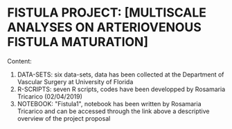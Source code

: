 # FISTULA PROJECT: [MULTISCALE ANALYSES ON ARTERIOVENOUS FISTULA MATURATION]

Content:
1. DATA-SETS: six data-sets, data has been collected at the Department of Vascular Surgery at University of Florida
2. R-SCRIPTS: seven R scripts, codes have been developped by Rosamaria Tricarico (02/04/2019)
3. NOTEBOOK: "Fistula1", notebook has been written by Rosamaria Tricarico and can be accessed through the link above a descriptive overview of the project proposal
